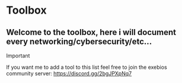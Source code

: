 # Toolbox
## Welcome to the toolbox, here i will document every networking/cybersecurity/etc...
>[!important]
>If you want me to add a tool to this list feel free to join the exebios community server:
>https://discord.gg/2bgJPXpNq7
